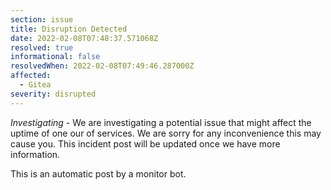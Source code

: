 ```yaml
---
section: issue
title: Disruption Detected
date: 2022-02-08T07:48:37.571068Z
resolved: true
informational: false
resolvedWhen: 2022-02-08T07:49:46.287000Z
affected:
  - Gitea
severity: disrupted
---
```

*Investigating* - We are investigating a potential issue that might affect the uptime of one our of services. We are sorry for any inconvenience this may cause you. This incident post will be updated once we have more information.

This is an automatic post by a monitor bot.
        